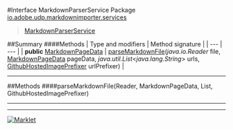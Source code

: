 #Interface MarkdownParserService
Package [io.adobe.udp.markdownimporter.services](README.md)<br>

> [MarkdownParserService](MarkdownParserService.md)






##Summary
####Methods
| Type and modifiers | Method signature |
| --- | --- |
| **public** [MarkdownPageData](../MarkdownPageData.md) | [parseMarkdownFile](#parsemarkdownfilereader-markdownpagedata-list-githubhostedimageprefixer)(*java.io.Reader* file, [MarkdownPageData](../MarkdownPageData.md) pageData, *java.util.List*<*java.lang.String*> urls, [GithubHostedImagePrefixer](../flexmarkExtensions/GithubHostedImagePrefixer.md) urlPrefixer) |

---


##Methods
####parseMarkdownFile(Reader, MarkdownPageData, List<String>, GithubHostedImagePrefixer)
> 


---

---

[![Marklet](https://img.shields.io/badge/Generated%20by-Marklet-green.svg)](https://github.com/Faylixe/marklet)